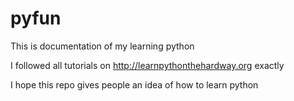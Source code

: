 # pyfun
This is documentation of my learning python

I followed all tutorials on http://learnpythonthehardway.org exactly

I hope this repo gives people an idea of how to learn python
